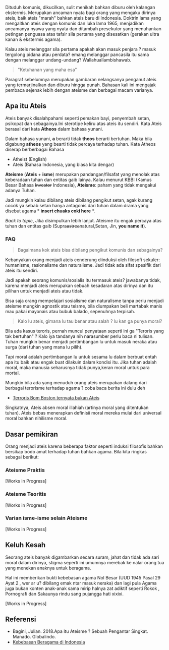 Dituduh komunis, dikucilkan, sulit menikah bahkan diburu oleh kalangan ekstermis. Merupakan ancaman nyata bagi orang yang mengaku dirinya ateis,
baik ateis "marah" bahkan ateis baru di Indonesia. Doktrin lama yang mengaitkan ateis dengan komunis dan luka lama 1965, menjadikan ancamanya nyawa yang nyata dan ditambah
presekutor yang menuhankan petingan penguasa atas tafsir sila pertama yang disesatkan (gerakan ultra kanan & ekstermis agama).

Kalau ateis melanggar sila pertama apakah akan masuk penjara ? masuk tergolong pidana atau perdata? emang melanggar pancasila itu sama dengan melanggar undang-undang?
Wallahuallambishawab.

> "Ketuhanan yang maha esa"

Paragraf sebelumnya merupakan gambaran nelangsanya penganut ateis yang termarjinalkan dan diburu hingga punah. Bahasan kali ini mengajak 
pembaca sejenak lebih dengan ateisme dan berbagai macam varianya.

## Apa itu Ateis

Ateis banyak disalahpahami seperti pemakan bayi, penyembah setan, psikopat dan sebagainya.Ini sterotipe keliru atas ateis itu sendiri.
Kata Ateis berasal dari kata **Atheos** dalam bahasa yunani.

Dalam bahasa yunani, **a** berarti tidak **theos** berarti bertuhan. Maka bila digabung **atheos**
yang bearti tidak percaya terhadap tuhan. Kata Atheos diserap berberbagai Bahasa 
 - Atheist (English)
 - Ateis (Bahasa Indonesia, yang biasa kita dengar) 

**Ateisme** (**Ateis** + **isme**) merupakan pandangan/filsafat yang menolak atas keberadaan tuhan dan entitas gaib lainya.
Kalau menurut KBBI (Kamus Besar Bahasa ~~Investor~~ Indonesia), **Ateisme**: paham yang tidak mengakui adanya Tuhan.

Jadi mungkin kalau dibilang ateis dibilang pengikut setan, agak kurang cocok ya sebab setan hanya antagonis dari tuhan dalam drama yang disebut agama * **insert chuaks coki here** *. 

_Back to topic_, Jika disimpulkan lebih lanjut. Ateisme itu engak percaya atas tuhan dan entitas gaib (Supra~~astrea~~natural,Setan, Jin, **you name it**).

### FAQ
> Bagaimana kok ateis bisa dibilang pengikut komunis dan sebagainya?

Kebanyakan orang menjadi ateis cenderung diinduksi oleh filosofi sekuler: humanisme, rasionalisme dan naturalisme. Jadi tidak ada sifat spesifik dari ateis itu sendiri.

Jadi apakah seorang komunis/sosialis itu termasuk ateis? jawabanya tidak, karena menjadi ateis merupakan sebuah kesadaran atas dirinya dan itu pilihan untuk menjadi ateis atau tidak.

Bisa saja orang mempelajari sosialisme dan naturalisme tanpa perlu menjadi ateisme mungkin agnostik atau teisme, bila diumpakan beli martabak manis mau pakai mayonais atau bubuk balado, sepenuhnya terpisah.

> Kalo lu ateis, gimana lu tau benar atau salah ? lu kan ga punya moral?

Bila ada kasus teroris, pernah muncul penyataan seperti ini ga "Teroris yang tak bertuhan" ? Kalo iya tandanya nih narasumber perlu baca ni tulisan.
Tuhan mungkin benar menjadi pertimbangan lu untuk masuk neraka atau surga (dari tuhan yang mana lu pilih).

Tapi moral adalah pertimbangan lu untuk sesama lu dalam berbuat entah apa itu baik atau engak buat dilakuin dalam kondisi itu. Jika tuhan adalah moral, maka manusia seharusnya tidak punya,keran moral untuk para mortal.

Mungkin bila ada yang menuduh orang ateis merupakan dalang dari berbagai terorisme terhadap agama ? coba baca berita ini dulu deh
- [Terroris Bom Boston ternyata bukan Ateis](https://www.kompasiana.com/kuswara/5528d9b66ea83460028b45b8/teroris-boston-ternyata-bukan-atheis)

Singkatnya, Ateis absen moral illahiah (artinya moral yang ditentukan tuhan). Ateis bebas menerapkan definisii moral mereka mulai dari universal moral bahkan nihilisme moral.
## Dasar pemikiran

Orang menjadi ateis karena beberapa faktor seperti induksi filosofis bahkan bersikap bodo amat terhadap tuhan bahkan agama. Bila kita ringkas sebagai berikut:

### Ateisme Praktis
[Works in Progress]

### Ateisme Teoritis

[Works in Progress]


### Varian isme-isme selain Ateisme

[Works in Progress]

## Keluh Kesah

Seorang ateis banyak digambarkan secara suram, jahat dan tidak ada sari moral dalam dirinya, stigma seperti ini umumnya merebak ke nalar orang tua yang menekan anaknya untuk beragama.

Hal ini memberikan bukti kebebasan agama Nol Besar (UUD 1945 Pasal 29 Ayat 2 , wer ar u? dibilang emak ntar masuk neraka) dan lagi pula Agama juga bukan konten anak-anak sama mirip halnya zat adiktif seperti Rokok , Pornografi dan Sakaunya rindu sang pujangga hati xixixi.

[Works in Progress]

## Referensi

- Bagini, Julian. 2018.Apa itu Ateisme ? Sebuah Pengantar Singkat. Manado. Globalindo.
- [Kebebasan Beragama di Indonesia](https://rakyatrukun.com/1303/)
